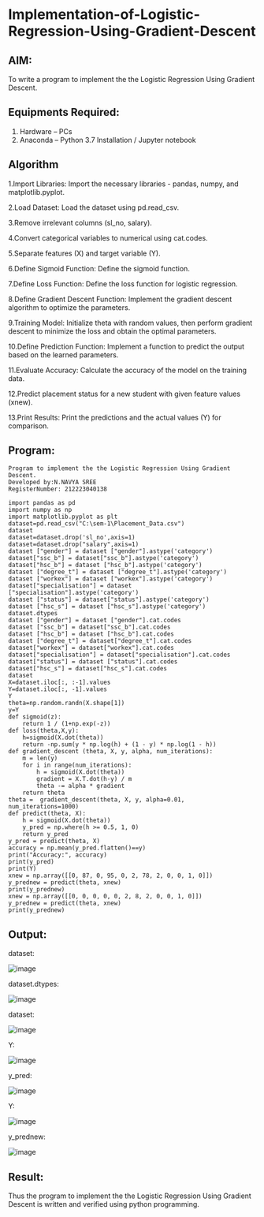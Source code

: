 # Implementation-of-Logistic-Regression-Using-Gradient-Descent

## AIM:
To write a program to implement the the Logistic Regression Using Gradient Descent.

## Equipments Required:
1. Hardware – PCs
2. Anaconda – Python 3.7 Installation / Jupyter notebook

## Algorithm
1.Import Libraries: Import the necessary libraries - pandas, numpy, and matplotlib.pyplot.

2.Load Dataset: Load the dataset using pd.read_csv.

3.Remove irrelevant columns (sl_no, salary).

4.Convert categorical variables to numerical using cat.codes.

5.Separate features (X) and target variable (Y).

6.Define Sigmoid Function: Define the sigmoid function.

7.Define Loss Function: Define the loss function for logistic regression.

8.Define Gradient Descent Function: Implement the gradient descent algorithm to optimize the parameters.

9.Training Model: Initialize theta with random values, then perform gradient descent to minimize the loss and obtain the optimal parameters.

10.Define Prediction Function: Implement a function to predict the output based on the learned parameters.

11.Evaluate Accuracy: Calculate the accuracy of the model on the training data.

12.Predict placement status for a new student with given feature values (xnew).

13.Print Results: Print the predictions and the actual values (Y) for comparison.
## Program:
```
Program to implement the the Logistic Regression Using Gradient Descent.
Developed by:N.NAVYA SREE 
RegisterNumber: 212223040138
```
```
import pandas as pd
import numpy as np
import matplotlib.pyplot as plt
dataset=pd.read_csv("C:\sem-1\Placement_Data.csv")
dataset
dataset=dataset.drop('sl_no',axis=1)
dataset=dataset.drop("salary",axis=1)
dataset ["gender"] = dataset ["gender"].astype('category')
dataset["ssc_b"] = dataset["ssc_b"].astype('category')
dataset["hsc_b"] = dataset ["hsc_b"].astype('category')
dataset ["degree_t"] = dataset ["degree_t"].astype('category')
dataset ["workex"] = dataset ["workex"].astype('category')
dataset["specialisation"] = dataset ["specialisation"].astype('category')
dataset ["status"] = dataset["status"].astype('category')
dataset ["hsc_s"] = dataset ["hsc_s"].astype('category')
dataset.dtypes
dataset ["gender"] = dataset ["gender"].cat.codes
dataset ["ssc_b"] = dataset["ssc_b"].cat.codes
dataset ["hsc_b"] = dataset ["hsc_b"].cat.codes
dataset ["degree_t"] = dataset["degree_t"].cat.codes
dataset["workex"] = dataset["workex"].cat.codes
dataset["specialisation"] = dataset["specialisation"].cat.codes
dataset["status"] = dataset ["status"].cat.codes
dataset["hsc_s"] = dataset["hsc_s"].cat.codes
dataset
X=dataset.iloc[:, :-1].values
Y=dataset.iloc[:, -1].values
Y
theta=np.random.randn(X.shape[1])
y=Y
def sigmoid(z):
    return 1 / (1+np.exp(-z))
def loss(theta,X,y):
    h=sigmoid(X.dot(theta))
    return -np.sum(y * np.log(h) + (1 - y) * np.log(1 - h))
def gradient_descent (theta, X, y, alpha, num_iterations):
    m = len(y)
    for i in range(num_iterations):
        h = sigmoid(X.dot(theta))
        gradient = X.T.dot(h-y) / m
        theta -= alpha * gradient
    return theta
theta =  gradient_descent(theta, X, y, alpha=0.01, num_iterations=1000)
def predict(theta, X): 
    h = sigmoid(X.dot(theta))
    y_pred = np.where(h >= 0.5, 1, 0)
    return y_pred
y_pred = predict(theta, X)
accuracy = np.mean(y_pred.flatten()==y)
print("Accuracy:", accuracy)
print(y_pred)
print(Y)
xnew = np.array([[0, 87, 0, 95, 0, 2, 78, 2, 0, 0, 1, 0]]) 
y_prednew = predict(theta, xnew) 
print(y_prednew)
xnew = np.array([[0, 0, 0, 0, 0, 2, 8, 2, 0, 0, 1, 0]]) 
y_prednew = predict(theta, xnew) 
print(y_prednew)

```

## Output:
dataset:

![image](https://github.com/23004513/-Implementation-of-Logistic-Regression-Using-Gradient-Descent/assets/138973069/b9b53ced-ff22-48f1-bd01-9d8be027192c)

dataset.dtypes:

![image](https://github.com/23004513/-Implementation-of-Logistic-Regression-Using-Gradient-Descent/assets/138973069/8e6091f9-b71f-4782-b7d1-6444b5d83616)

dataset:

![image](https://github.com/23004513/-Implementation-of-Logistic-Regression-Using-Gradient-Descent/assets/138973069/9a83b9f9-48a3-48b2-8315-c7e9d74435bf)



Y:

![image](https://github.com/23004513/-Implementation-of-Logistic-Regression-Using-Gradient-Descent/assets/138973069/760993ab-1e4b-479e-aa2f-ec5e984f5b35)

y_pred:

![image](https://github.com/23004513/-Implementation-of-Logistic-Regression-Using-Gradient-Descent/assets/138973069/b5aeb284-3645-4b8a-aaee-9436ec55bacc)

Y:

![image](https://github.com/23004513/-Implementation-of-Logistic-Regression-Using-Gradient-Descent/assets/138973069/36d4cbb7-e451-48a0-89f6-c61a678fb1c5)

y_prednew:

![image](https://github.com/23004513/-Implementation-of-Logistic-Regression-Using-Gradient-Descent/assets/138973069/20def8a9-c007-4bb9-94b1-e385f3accc37)


## Result:
Thus the program to implement the the Logistic Regression Using Gradient Descent is written and verified using python programming.

